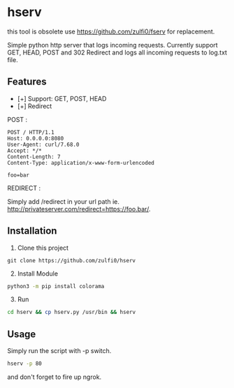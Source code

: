 # hserv
this tool is obsolete use https://github.com/zulfi0/fserv for replacement.

Simple python http server that logs incoming requests.
Currently support GET, HEAD, POST and 302 Redirect and logs all incoming requests to log.txt file.

## Features
* [+] Support: GET, POST, HEAD
* [+] Redirect

POST :
```
POST / HTTP/1.1
Host: 0.0.0.0:8080
User-Agent: curl/7.68.0
Accept: */*
Content-Length: 7
Content-Type: application/x-www-form-urlencoded                                                                               

foo=bar
```

REDIRECT :

Simply add /redirect in your url path ie. http://privateserver.com/redirect=https://foo.bar/.

## Installation
1. Clone this project
```
git clone https://github.com/zulfi0/hserv
```
2. Install Module
 ```bash
 python3 -m pip install colorama
 ```
3. Run
```bash
cd hserv && cp hserv.py /usr/bin && hserv
```
## Usage
Simply run the script with -p switch.

```bash
hserv -p 80
```
and don't forget to fire up ngrok.
